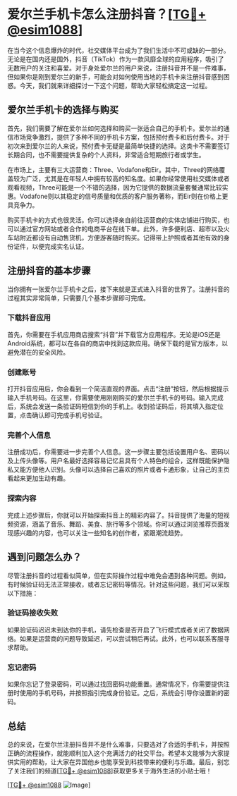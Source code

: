 # 爱尔兰手机卡怎么注册抖音？[[TG💪+ @esim1088](https://t.me/s/esim1088)]

在当今这个信息爆炸的时代，社交媒体平台成为了我们生活中不可或缺的一部分。无论是在国内还是国外，抖音（TikTok）作为一款风靡全球的应用程序，吸引了无数用户的关注和喜爱。对于身处爱尔兰的用户来说，注册抖音并不是一件难事，但如果你是刚到爱尔兰的新手，可能会对如何使用当地的手机卡来注册抖音感到困惑。今天，我们就来详细探讨一下这个问题，帮助大家轻松搞定这一过程。

## 爱尔兰手机卡的选择与购买

首先，我们需要了解在爱尔兰如何选择和购买一张适合自己的手机卡。爱尔兰的通信市场竞争激烈，提供了多种不同的手机卡方案，包括预付费卡和后付费卡。对于初次来到爱尔兰的人来说，预付费卡无疑是最简单快捷的选择。这类卡不需要签订长期合同，也不需要提供复杂的个人资料，非常适合短期旅行者或学生。

在市场上，主要有三大运营商：Three、Vodafone和Eir。其中，Three的网络覆盖较为广泛，尤其是在年轻人中拥有较高的知名度。如果你经常使用社交媒体或者观看视频，Three可能是一个不错的选择，因为它提供的数据流量套餐通常比较实惠。Vodafone则以其稳定的信号质量和优质的客户服务著称，而Eir则在价格上更具竞争力。

购买手机卡的方式也很灵活。你可以选择亲自前往运营商的实体店铺进行购买，也可以通过官方网站或者合作的电商平台在线下单。此外，许多便利店、超市以及火车站附近都设有自动售货机，方便游客随时购买。记得带上护照或者其他有效的身份证件，以便完成实名认证。

## 注册抖音的基本步骤

当你拥有一张爱尔兰手机卡之后，接下来就是正式进入抖音的世界了。注册抖音的过程其实非常简单，只需要几个基本步骤即可完成。

### 下载抖音应用

首先，你需要在手机应用商店搜索“抖音”并下载官方应用程序。无论是iOS还是Android系统，都可以在各自的商店中找到这款应用。确保下载的是官方版本，以避免潜在的安全风险。

### 创建账号

打开抖音应用后，你会看到一个简洁直观的界面。点击“注册”按钮，然后根据提示输入手机号码。在这里，你需要使用刚刚购买的爱尔兰手机卡的号码。输入完成后，系统会发送一条验证码短信到你的手机上。收到验证码后，将其填入指定位置，点击确认即可完成手机号验证。

### 完善个人信息

注册成功后，你需要进一步完善个人信息。这一步骤主要包括设置用户名、密码以及上传头像等。用户名最好选择容易记忆且具有个人特色的组合，这样既能保护隐私又能方便他人识别。头像可以选择自己喜欢的照片或者卡通形象，让自己的主页看起来更加生动有趣。

### 探索内容

完成上述步骤后，你就可以开始探索抖音上的精彩内容了。抖音提供了海量的短视频资源，涵盖了音乐、舞蹈、美食、旅行等多个领域。你可以通过浏览推荐页面发现感兴趣的内容，也可以关注一些知名的创作者，紧跟潮流趋势。

## 遇到问题怎么办？

尽管注册抖音的过程看似简单，但在实际操作过程中难免会遇到各种问题。例如，有时候验证码无法正常接收，或者忘记密码等情况。针对这些问题，我们可以采取以下措施：

### 验证码接收失败

如果验证码迟迟未到达你的手机，请先检查是否开启了飞行模式或者关闭了数据网络。如果是运营商的问题导致延迟，可以尝试稍后再试。此外，也可以联系客服寻求帮助。

### 忘记密码

如果你忘记了登录密码，可以通过找回密码功能重置。通常情况下，你需要提供注册时使用的手机号码，并按照指引完成身份验证。之后，系统会引导你设置新的密码。

## 总结

总的来说，在爱尔兰注册抖音并不是什么难事，只要选对了合适的手机卡，并按照正确的流程操作，就能顺利加入这个充满活力的社交平台。希望本文能够为大家提供实用的帮助，让大家在异国他乡也能享受到科技带来的便利与乐趣。最后，别忘了关注我们的频道[[TG💪+ @esim1088](https://t.me/s/esim1088)]获取更多关于海外生活的小贴士哦！

[[TG💪+ @esim1088](https://t.me/s/esim1088) ![Image](https://i.postimg.cc/4NQfJmqS/Snipaste-2025-05-13-00-14-12.png)]
